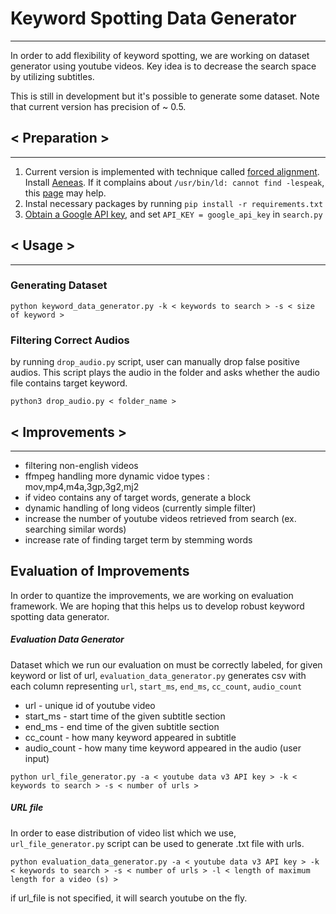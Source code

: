 # Keyword Spotting Data Generator
---
In order to add flexibility of keyword spotting, we are working on dataset generator using youtube videos. Key idea is to decrease the search space by utilizing subtitles.

This is still in development but it's possible to generate some dataset.
Note that current version has precision of ~ 0.5.

## < Preparation >
___
1. Current version is implemented with technique called [forced alignment](https://github.com/pettarin/forced-alignment-tools#definition-of-forced-alignment). Install [Aeneas](https://github.com/readbeyond/aeneas#system-requirements-supported-platforms-and-installation). If it complains about `/usr/bin/ld: cannot find -lespeak`, this [page](https://github.com/readbeyond/aeneas/issues/189) may help.
2. Instal necessary packages by running `pip install -r requirements.txt`
3. [Obtain a Google API key](https://support.google.com/googleapi/answer/6158862?hl=en), and set `API_KEY = google_api_key` in `search.py`

## < Usage >
___
### Generating Dataset

```
python keyword_data_generator.py -k < keywords to search > -s < size of keyword >
```

### Filtering Correct Audios
by running `drop_audio.py` script, user can manually drop false positive audios. This script plays the audio in the folder and asks whether the audio file contains target keyword.

```
python3 drop_audio.py < folder_name >
```

## < Improvements >
___
- filtering non-english videos
- ffmpeg handling more dynamic vidoe types : mov,mp4,m4a,3gp,3g2,mj2
- if video contains any of target words, generate a block
- dynamic handling of long videos (currently simple filter)
- increase the number of youtube videos retrieved from search (ex. searching similar words)
- increase rate of finding target term by stemming words

## Evaluation of Improvements
In order to quantize the improvements, we are working on evaluation framework. We are hoping that this helps us to develop robust keyword spotting data generator.

##### Evaluation Data Generator
Dataset which we run our evaluation on must be correctly labeled,
for given keyword or list of url, `evaluation_data_generator.py` generates csv with each column representing `url`, `start_ms`, `end_ms`, `cc_count`, `audio_count`
- url - unique id of youtube video
- start_ms - start time of the given subtitle section
- end_ms - end time of the given subtitle section
- cc_count - how many keyword appeared in subtitle
- audio_count - how many time keyword appeared in the audio (user input)

```
python url_file_generator.py -a < youtube data v3 API key > -k < keywords to search > -s < number of urls >
```

##### URL file
In order to ease distribution of video list which we use, `url_file_generator.py` script can be used to generate .txt file with urls.

```
python evaluation_data_generator.py -a < youtube data v3 API key > -k < keywords to search > -s < number of urls > -l < length of maximum length for a video (s) >
```

if url_file is not specified, it will search youtube on the fly.
